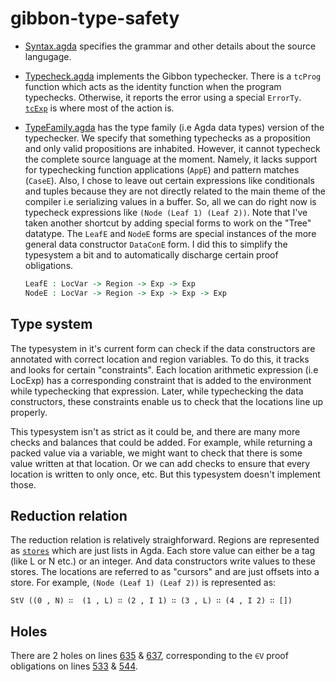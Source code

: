 # gibbon-type-safety

- [Syntax.agda](src/Syntax.agda) specifies the grammar and other details about the source langugage.

- [Typecheck.agda](src/Typecheck.agda) implements the Gibbon typechecker. There is a `tcProg` function which acts as
  the identity function when the program typechecks. Otherwise, it reports the error using a special `ErrorTy`.
  [`tcExp`](src/Typecheck.agda#L129) is where most of the action is.

- [TypeFamily.agda](src/TypeFamily.agda) has the type family (i.e Agda data types) version of the typechecker.
  We specify that something typechecks as a proposition and only valid propositions are inhabited.
  However, it cannot typecheck the complete source language at the moment.
  Namely, it lacks support for typechecking function applications (`AppE`) and pattern matches (`CaseE`).
  Also, I chose to leave out certain expressions like conditionals and tuples because they are not
  directly related to the main theme of the compiler i.e serializing values in a buffer.
  So, all we can do right now is typecheck expressions like `(Node (Leaf 1) (Leaf 2))`.
  Note that I've taken another shortcut by adding special forms to work on the "Tree" datatype.
  The `LeafE` and `NodeE` forms are special instances of the more general data constructor `DataConE` form.
  I did this to simplify the typesystem a bit and to automatically discharge certain proof obligations.

  ```Agda
  LeafE : LocVar -> Region -> Exp -> Exp
  NodeE : LocVar -> Region -> Exp -> Exp -> Exp
  ```

## Type system

The typesystem in it's current form can check if the data constructors are annotated
with correct location and region variables.
To do this, it tracks and looks for certain "constraints".
Each location arithmetic expression (i.e LocExp) has a corresponding
constraint that is added to the environment while typechecking that expression.
Later, while typechecking the data constructors, these constraints enable us to
check that the locations line up properly.

This typesystem isn't as strict as it could be, and there are many more
checks and balances that could be added.
For example, while returning a packed value via a variable, we might want to check that
there is some value written at that location.
Or we can add checks to ensure that every location is written to only once, etc.
But this typesystem doesn't implement those.

## Reduction relation

The reduction relation is relatively straighforward.
Regions are represented as [`stores`](src/TypeFamily.agda#L129)
which are just lists in Agda.
Each store value can either be a tag (like L or N etc.) or an integer.
And data constructors write values to these stores.
The locations are referred to as "cursors" and are just offsets into a store.
For example, `(Node (Leaf 1) (Leaf 2))` is represented as:


```StV ((0 , N) ∷  (1 , L) ∷ (2 , I 1) ∷ (3 , L) ∷ (4 , I 2) ∷ [])```


## Holes

There are 2 holes on lines [635](src/TypeFamily.agda#L635) & [637](src/TypeFamily.agda#L637),
corresponding to the `∈V` proof obligations on lines
[533](src/TypeFamily.agda#L533) & [544](src/TypeFamily.agda#L544).
